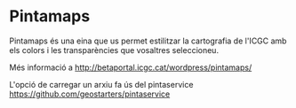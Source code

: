 Pintamaps
=========

Pintamaps és una eina que us permet estilitzar la cartografia de l'ICGC amb els colors i les transparències que vosaltres seleccioneu.

Més informació a http://betaportal.icgc.cat/wordpress/pintamaps/

L'opció de carregar un arxiu fa ús del pintaservice https://github.com/geostarters/pintaservice


